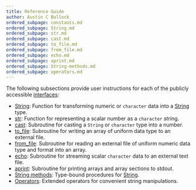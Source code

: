 ```yaml
---
title: Reference Guide
author: Austin C Bullock
ordered_subpage: constants.md
ordered_subpage: String.md
ordered_subpage: str.md
ordered_subpage: cast.md
ordered_subpage: to_file.md
ordered_subpage: from_file.md
ordered_subpage: echo.md
ordered_subpage: aprint.md
ordered_subpage: String-methods.md
ordered_subpage: operators.md
---
```


The following subsections provide user instructions for each of the publicly accessible [interfaces](../../lists/procedures.html):

* [String](string.html): Function for transforming numeric or `character` data into a [String](../../type/string.html) type.
* [str](str.html): Function for representing a scalar number as a `character` string.
* [cast](cast.html): Subroutine for casting a `String` or `character` type into a number.
* [to_file](to_file.html): Subroutine for writing an array of uniform data type to an external file.
* [from_file](from_file.html): Subroutine for reading an external file of uniform numeric data type and format into an array.
* [echo](echo.html): Subroutine for streaming scalar `character` data to an external text file.
* [aprint](aprint.html): Subroutine for printing arrays and array sections to stdout.
* [String methods](string-methods.html): Type-bound procedures for [String](../../type/string.html).
* [Operators](operators.html): Extended operators for convenient string manipulations.

